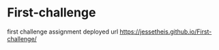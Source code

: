 # First-challenge
first challenge assignment 
deployed url https://jessetheis.github.io/First-challenge/
